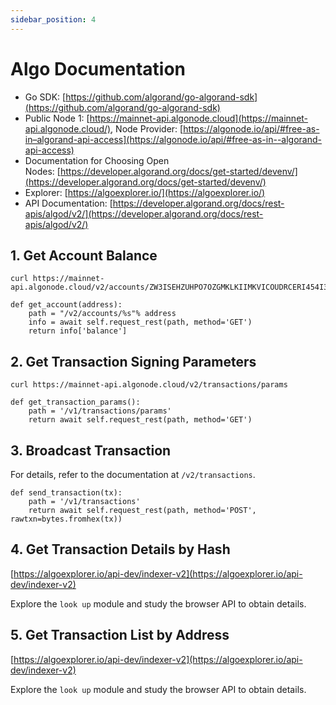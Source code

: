 ```yaml
---
sidebar_position: 4
---
```


# Algo Documentation

- Go SDK: [https://github.com/algorand/go-algorand-sdk](https://github.com/algorand/go-algorand-sdk)
- Public Node 1: [https://mainnet-api.algonode.cloud](https://mainnet-api.algonode.cloud/), Node Provider: [https://algonode.io/api/#free-as-in–algorand-api-access](https://algonode.io/api/#free-as-in--algorand-api-access)
- Documentation for Choosing Open Nodes: [https://developer.algorand.org/docs/get-started/devenv/](https://developer.algorand.org/docs/get-started/devenv/)
- Explorer: [https://algoexplorer.io/](https://algoexplorer.io/)
- API Documentation: [https://developer.algorand.org/docs/rest-apis/algod/v2/](https://developer.algorand.org/docs/rest-apis/algod/v2/)

## 1. Get Account Balance

```
curl https://mainnet-api.algonode.cloud/v2/accounts/ZW3ISEHZUHPO7OZGMKLKIIMKVICOUDRCERI454I3DB2BH52HGLSO67W754/

def get_account(address):
    path = "/v2/accounts/%s"% address
    info = await self.request_rest(path, method='GET')
    return info['balance']
```

## 2. Get Transaction Signing Parameters

```
curl https://mainnet-api.algonode.cloud/v2/transactions/params

def get_transaction_params():
    path = '/v1/transactions/params'
    return await self.request_rest(path, method='GET')
```
 

## 3. Broadcast Transaction

For details, refer to the documentation at `/v2/transactions`.

```
def send_transaction(tx):
    path = '/v1/transactions'
    return await self.request_rest(path, method='POST', rawtxn=bytes.fromhex(tx))
```

## 4. Get Transaction Details by Hash

[https://algoexplorer.io/api-dev/indexer-v2](https://algoexplorer.io/api-dev/indexer-v2)

Explore the `look up` module and study the browser API to obtain details.

## 5. Get Transaction List by Address

[https://algoexplorer.io/api-dev/indexer-v2](https://algoexplorer.io/api-dev/indexer-v2)

Explore the `look up` module and study the browser API to obtain details.